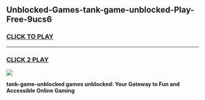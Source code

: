 
## Unblocked-Games-tank-game-unblocked-Play-Free-9ucs6
<h3>
<a href="https://premium76.site?title=tank-game-unblocked&ref=15A">CLICK TO PLAY</a></h3>
<hr>

<h3>
<a href="https://premium76.site?title=tank-game-unblocked&ref=15A">CLICK 2 PLAY</a>
  
</h3>

<a href="https://premium76.site?title=tank-game-unblocked&ref=15A"><img src="https://clearcache.store/games.png"></a>


**tank-game-unblocked games unblocked: Your Gateway to Fun and Accessible Online Gaming**
